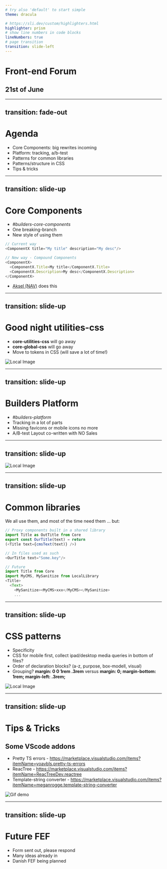 ```yaml
---
# try also 'default' to start simple
theme: dracula

# https://sli.dev/custom/highlighters.html
highlighter: prism
# show line numbers in code blocks
lineNumbers: true
# page transition
transition: slide-left
---
```


# Front-end Forum

## 21st of June

---
transition: fade-out
---

# Agenda

* Core Components: big rewrites incoming
* Platform: tracking, a/b-test
* Patterns for common libraries
* Patterns/structure in CSS
* Tips & tricks

---
transition: slide-up
---

# Core Components

* *#builders-core-components*
* One breaking-branch
* New style of using them

```js
// Current way
<ComponentX title="My title" description="My desc"/>

// New way - Compound Components
<ComponentX>
  <ComponentX.Title>My title</ComponentX.Title>
  <ComponentX.Description>My desc</ComponentX.Description>
</ComponentX>
```

* [Aksel (NAV)](https://aksel.nav.no/komponenter/core/accordion) does this

---
transition: slide-up
---

# Good night utilities-css

* **core-utilities-css** will go away
* **core-global-css** will go away
* Move to tokens in CSS (will save a lot of time!)

![Local Image](/images/2023-06-21/css-utilities.png)

---
transition: slide-up
---

# Builders Platform

* *#builders-platform*
* Tracking in a lot of parts
* Missing favicons or mobile icons no more
* A/B-test Layout co-written with NO Sales

---
transition: slide-up
---

![Local Image](/images/2023-06-21/platform.png)

---
transition: slide-up
---

# Common libraries

We all use them, and most of the time need them ... but:

```js
// Proxy components built in a shared library
import Title as OutTitle from Core
export const OurTitle(text) = return
(<Title text={cmsText(text)} />)

// In files used as such
<OurTitle text="Some.key"/>

// Future
import Title from Core
import MyCMS, MySanitize from LocalLibrary
<Title>
  <Text>
    <MySanitize><MyCMS>xxx</MyCMS></MySanitize>
    ...
```

---
transition: slide-up
---

# CSS patterns

* Specificity
* CSS for mobile first, collect ipad/desktop media queries in bottom of files?
* Order of declaration blocks? (a-z, purpose, box-modell, visual)
* Grouping? **margin: 0 0 1rem .3rem** versus **margin: 0; margin-bottom: 1rem; margin-left: .3rem;**

![Local Image](/images/2023-06-21/css-anatomy.png)

---
transition: slide-up
---

# Tips & Tricks

## Some VScode addons

* Pretty TS errors - https://marketplace.visualstudio.com/items?itemName=yoavbls.pretty-ts-errors 
* ReacTree - https://marketplace.visualstudio.com/items?itemName=ReacTreeDev.reactree 
* Template-string converter - https://marketplace.visualstudio.com/items?itemName=meganrogge.template-string-converter 

![Gif demo](/images/2023-06-21/template-converter-demo.gif)

---
transition: slide-up
---

# Future FEF

* Form sent out, please respond
* Many ideas already in
* Danish FEF <twemoji-flag-denmark/> being planned